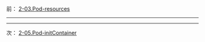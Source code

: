 前： [2-03.Pod-resources](2-03.Pod-resources.md)  


---

---

次： [2-05.Pod-initContainer](2-05.Pod-initContainer.md)  
